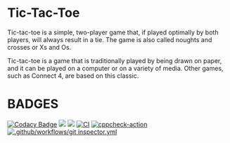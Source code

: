 # Tic-Tac-Toe
Tic-tac-toe is a simple, two-player game that, if played optimally by both players, will always result in a tie. The game is also called noughts and crosses or Xs and Os.


Tic-tac-toe is a game that is traditionally played by being drawn on paper, and it can be played on a computer or on a variety of media. Other games, such as Connect 4, are based on this classic.
# BADGES
[![Codacy Badge](https://app.codacy.com/project/badge/Grade/f279f7ab5e074fcead4a23c758d75710)](https://www.codacy.com/gh/yaswanthmittireddy/stepin-miniproject/dashboard?utm_source=github.com&amp;utm_medium=referral&amp;utm_content=yaswanthmittireddy/stepin-miniproject&amp;utm_campaign=Badge_Grade)    ![](https://www.code-inspector.com/project/28031/score/svg)    ![](https://www.code-inspector.com/project/28031/status/svg)    [![CI](https://github.com/yaswanthmittireddy/stepin-miniproject/actions/workflows/main.yml/badge.svg)](https://github.com/yaswanthmittireddy/stepin-miniproject/actions/workflows/main.yml)  [![cppcheck-action](https://github.com/yaswanthmittireddy/stepin-miniproject/actions/workflows/cppcheck%20(1).yml/badge.svg)](https://github.com/yaswanthmittireddy/stepin-miniproject/actions/workflows/cppcheck%20(1).yml)    [![.github/workflows/git  inspector.yml](https://github.com/yaswanthmittireddy/stepin-miniproject/actions/workflows/git%20%20inspector.yml/badge.svg)](https://github.com/yaswanthmittireddy/stepin-miniproject/actions/workflows/git%20%20inspector.yml)

